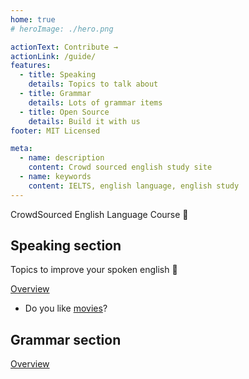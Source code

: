 ```yaml
---
home: true
# heroImage: ./hero.png

actionText: Contribute →
actionLink: /guide/
features:
  - title: Speaking
    details: Topics to talk about
  - title: Grammar
    details: Lots of grammar items
  - title: Open Source
    details: Build it with us
footer: MIT Licensed

meta:
  - name: description
    content: Crowd sourced english study site
  - name: keywords
    content: IELTS, english language, english study
---
```


CrowdSourced English Language Course :tada:

## Speaking section
Topics to improve your spoken english :100:

[Overview](./speaking/README.md)

- Do you like [movies](/speaking/movies.md)?

## Grammar section
[Overview](./grammar/)